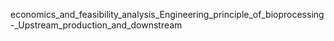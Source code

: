 economics_and_feasibility_analysis_Engineering_principle_of_bioprocessing-_Upstream_production_and_downstream
